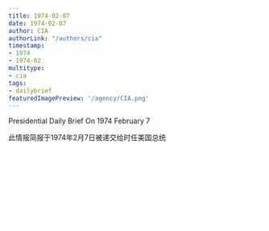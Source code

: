 ```yaml
---
title: 1974-02-07
date: 1974-02-07
author: CIA 
authorLink: "/authors/cia"
timestamp: 
- 1974
- 1974-02
multitype: 
- cia
tags: 
- dailybrief
featuredImagePreview: '/agency/CIA.png'
---
```



Presidential Daily Brief On 1974 February 7

此情报简报于1974年2月7日被递交给时任美国总统

<!--more-->





<div id="over" style="width:100%; overflow:hidden"> <iframe id="sFrame" name="sFrame" frameborder="no" border="0"  allowfullscreen marginwidth="0" scrolling="no" src = " /CIA/1974-02-07.html "  style = " position:absulute; width: 806px; top: 300;" > </iframe> </div>